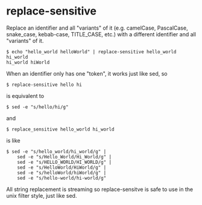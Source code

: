 # replace-sensitive

Replace an identifier and all "variants" of it (e.g. camelCase, PascalCase,
snake_case, kebab-case, TITLE_CASE, etc.) with a different identifier and all
"variants" of it.

    $ echo "hello_world helloWorld" | replace-sensitive hello_world hi_world
    hi_world hiWorld

When an identifier only has one "token", it works just like sed, so

    $ replace-sensitive hello hi

is equivalent to

    $ sed -e "s/hello/hi/g"

and

    $ replace_sensitive hello_world hi_world

is like

    $ sed -e "s/hello_world/hi_world/g" | 
        sed -e "s/Hello_World/Hi_World/g" |
        sed -e "s/HELLO_WORLD/HI_WORLD/g" |
        sed -e "s/HelloWorld/HiWorld/g" |
        sed -e "s/helloWorld/hiWorld/g" |
        sed -e "s/hello-world/hi-world/g"

All string replacement is streaming so replace-sensitve is safe to use in the
unix filter style, just like sed.

